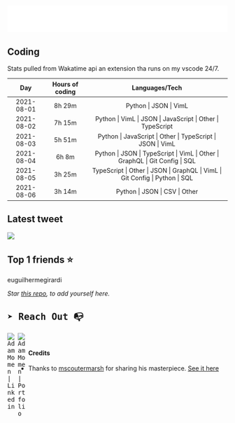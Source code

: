 
![test image size](/assets/welcome_message.gif)

## Coding
Stats pulled from Wakatime api an extension tha runs on my vscode 24/7.

|Day|Hours of coding|Languages/Tech|
|:-:|:-:|:-:|
|2021-08-01|8h 29m|Python &#124; JSON &#124; VimL|
|2021-08-02|7h 15m|Python &#124; VimL &#124; JSON &#124; JavaScript &#124; Other &#124; TypeScript|
|2021-08-03|5h 51m|Python &#124; JavaScript &#124; Other &#124; TypeScript &#124; JSON &#124; VimL|
|2021-08-04|6h 8m|Python &#124; JSON &#124; TypeScript &#124; VimL &#124; Other &#124; GraphQL &#124; Git Config &#124; SQL|
|2021-08-05|3h 25m|TypeScript &#124; Other &#124; JSON &#124; GraphQL &#124; VimL &#124; Git Config &#124; Python &#124; SQL|
|2021-08-06|3h 14m|Python &#124; JSON &#124; CSV &#124; Other|

## Latest tweet
[<img src="<tweet-image-url>" width="400">](<tweet-url>)

## Top 1 friends ⭐️
euguilhermegirardi

*Star [this repo](https://github.com/AdamMomen/AdamMomen), to add yourself here.*


<samp>

## ➤ Reach Out :mailbox_with_no_mail:

>
  <a href="https://www.linkedin.com/in/adam-momen-99596275/">
     <img align="left" alt="Adam Momen | Linkedin" width="24px" src="./assets/Linkedin.svg" />
   </a>

   <a href="https://adammomen.com/">
     <img align="left" alt="Adam Momen | Portfolio" width="24px" src="./assets/web.svg" />
   </a>

</samp>

<br>

#### Credits
* Thanks to [mscoutermarsh](https://github.com/mscoutermarsh) for sharing his masterpiece. [See it here](https://github.com/mscoutermarsh/mscoutermarsh)